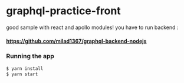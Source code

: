 # graphql-practice-front
good sample with react and apollo modules! 
you have to run backend :

#### https://github.com/milad1367/graphql-backend-nodejs

### Running the app

```bash
$ yarn install
$ yarn start
```
